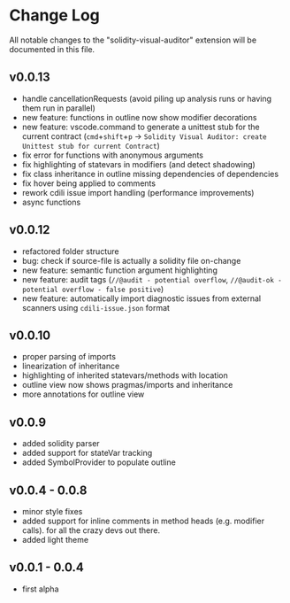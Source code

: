 # Change Log
All notable changes to the "solidity-visual-auditor" extension will be documented in this file.

## v0.0.13
- handle cancellationRequests (avoid piling up analysis runs or having them run in parallel)
- new feature: functions in outline now show modifier decorations
- new feature: vscode.command to generate a unittest stub for the current contract (`cmd`+`shift`+`p` -> `Solidity Visual Auditor: create Unittest stub for current Contract`)
- fix error for functions with anonymous arguments
- fix highlighting of statevars in modifiers (and detect shadowing)
- fix class inheritance in outline missing dependencies of dependencies
- fix hover being applied to comments
- rework cdili issue import handling (performance improvements)
- async functions

## v0.0.12
- refactored folder structure
- bug: check if source-file is actually a solidity file on-change
- new feature: semantic function argument highlighting
- new feature: audit tags (`//@audit - potential overflow`, `//@audit-ok - potential overflow - false positive`)
- new feature: automatically import diagnostic issues from external scanners using `cdili-issue.json` format

## v0.0.10

- proper parsing of imports
- linearization of inheritance
- highlighting of inherited statevars/methods with location
- outline view now shows pragmas/imports and inheritance
- more annotations for outline view

## v0.0.9

- added solidity parser
- added support for stateVar tracking
- added SymbolProvider to populate outline

## v0.0.4 - 0.0.8

- minor style fixes
- added support for inline comments in method heads (e.g. modifier calls). for all the crazy devs out there.
- added light theme

## v0.0.1 - 0.0.4

- first alpha
